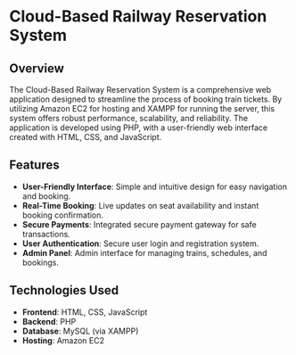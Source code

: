 # Cloud-Based Railway Reservation System

## Overview
The Cloud-Based Railway Reservation System is a comprehensive web application designed to streamline the process of booking train tickets. By utilizing Amazon EC2 for hosting and XAMPP for running the server, this system offers robust performance, scalability, and reliability. The application is developed using PHP, with a user-friendly web interface created with HTML, CSS, and JavaScript.

## Features
- **User-Friendly Interface**: Simple and intuitive design for easy navigation and booking.
- **Real-Time Booking**: Live updates on seat availability and instant booking confirmation.
- **Secure Payments**: Integrated secure payment gateway for safe transactions.
- **User Authentication**: Secure user login and registration system.
- **Admin Panel**: Admin interface for managing trains, schedules, and bookings.

## Technologies Used
- **Frontend**: HTML, CSS, JavaScript
- **Backend**: PHP
- **Database**: MySQL (via XAMPP)
- **Hosting**: Amazon EC2
